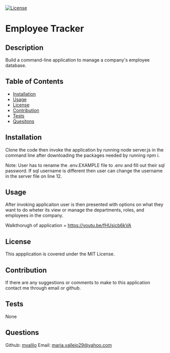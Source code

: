 [![License](https://img.shields.io/badge/License-MIT-yellow.svg)](https://spdx.org/licenses/MIT.html)
# Employee Tracker
## Description
Build a command-line application to manage a company's employee database.
## Table of Contents
- [Installation](#installation)
- [Usage](#usage)
- [License](#license)
- [Contribution](#contribution)
- [Tests](#tests)
- [Quesitons](#questions)
## Installation
Clone the code then invoke the application by running node server.js in the command line after downloading the packages needed by running npm i. 

Note: User has to rename the .env.EXAMPLE file to .env and fill out their sql password. If sql username is different then user can change the username in the server file on line 12.
## Usage
After invoking applicaiton user is then presented with options on what they want to do wheter its view or manage the departments, roles, and employees in the company.

Walkthorugh of application = https://youtu.be/fHUsjcb6kVA
## License
This appplication is covered under the MIT License.
## Contribution
If there are any suggestions or comments to make to this application contact me through email or github.
## Tests
None
## Questions
Github: [mvalljo](https://github.com/mvalljo)
Email: maria.vallejo29@yahoo.com
